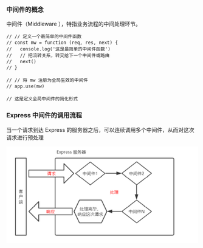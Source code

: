 ### 中间件的概念

中间件（Middleware ），特指业务流程的中间处理环节。

~~~~
// // 定义一个最简单的中间件函数
// const mw = function (req, res, next) {
//   console.log('这是最简单的中间件函数')
//   // 把流转关系，转交给下一个中间件或路由
//   next()
// }

// // 将 mw 注册为全局生效的中间件
// app.use(mw)

// 这是定义全局中间件的简化形式
~~~~



### Express 中间件的调用流程

当一个请求到达 Express 的服务器之后，可以连续调用多个中间件，从而对这次请求进行预处理

![image-20220808170903281](img/中间件_Express/image-20220808170903281.png)